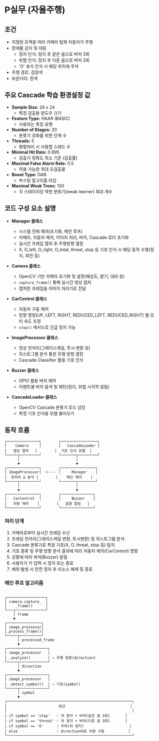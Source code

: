 # P실무 (자율주행)

## 조건
- 지정된 트랙을 따라 카메라 탑재 자동차가 주행
- 장애물 감지 및 대응
    - 정지 인식: 정지 후 같은 음으로 버저 3회
    - 위험 인식: 정지 후 다른 음으로 버저 3회
    - 'O' 표식 인식 시 해당 위치에 주차
- 주행 경로: 검정색
- 바운더리: 흰색


## 주요 Cascade 학습 환경설정 값

- **Sample Size:** 24 x 24  
  - 특징 검출용 윈도우 크기
- **Feature Type:** HAAR (BASIC)  
  - 사용되는 특징 유형
- **Number of Stages:** 20  
  - 분류기 강화를 위한 단계 수
- **Threads:** 5  
  - 병렬처리 시 사용할 스레드 수
- **Minimal Hit Rate:** 0.995  
  - 검출기 정확도 최소 기준 (검출률)
- **Maximal False Alarm Rate:** 0.5  
  - 허용 가능한 최대 오검출율
- **Boost Type:** GAB  
  - 부스팅 알고리즘 타입
- **Maximal Weak Trees:** 100  
  - 각 스테이지당 약한 분류기(weak learner) 최대 개수


## 코드 구성 요소 설명
- **Manager 클래스**
    - 시스템 전체 제어(초기화, 메인 루프)
    - 카메라, 자동차 제어, 이미지 처리, 버저, Cascade 로더 초기화
    - 실시간 프레임 캡처 후 주행방향 결정
    - X, O_left, O_right, O_total, threat, stop 등 기호 인식 시 해당 동작 수행(정지, 회전 등)

- **Camera 클래스**
    - OpenCV 기반 카메라 초기화 및 설정(해상도, 밝기, 대비 등)
    - `capture_frame()` 통해 실시간 영상 캡처
    - 캡처한 프레임을 이미지 처리기로 전달

- **CarControl 클래스**
    - 자동차 구동 제어
    - 방향 명령(UP, LEFT, RIGHT, REDUCED_LEFT, REDUCED_RIGHT) 별 모터 속도 조정
    - `stop()` 메서드로 긴급 정지 가능

- **ImageProcessor 클래스**
    - 영상 전처리(그레이스케일, 투시 변환 등)
    - 히스토그램 분석 통한 주행 방향 결정
    - Cascade Classifier 활용 기호 인식

- **Buzzer 클래스**
    - GPIO 활용 버저 제어
    - 이벤트별 버저 음색 및 패턴(정지, 위협 시각적 알림)

- **CascadeLoader 클래스**
    - OpenCV Cascade 분류기 로드 담당
    - 특정 기호 인식용 모델 불러오기


## 동작 흐름

```text
┌───────────────┐        ┌─────────────────┐
│    Camera     │        │   CascadeLoader │
│   영상 캡처   │        │  기호 인식 모델  │
└─────┬─────────┘        └───────┬─────────┘
      │                          │
      ▼                          ▼
┌───────────────┐        ┌────────────────┐
│ ImageProcessor│  <---- │     Manager    │
│  전처리 & 분석 │        │    메인 제어    │
└─────┬─────────┘        └───────┬────────┘
      │                          │
      ▼                          ▼
┌───────────────┐        ┌───────────────┐
│   CarControl  │        │     Buzzer    │
│   차량 제어    │        │   음향 알림   │
└───────────────┘        └───────────────┘
```


### 처리 단계
1. 카메라로부터 실시간 프레임 수신
2. 프레임 전처리(그레이스케일 변환, 투시변환) 및 히스토그램 분석
3. Cascade 분류기로 특정 기호(X, O, threat, stop 등) 탐지
4. 기호 종류 및 주행 방향 분석 결과에 따라 자동차 제어(CarControl) 명령
5. 상황에 따라 버저(Buzzer) 알림
6. 사용자가 키 입력 시 정지 또는 종료
7. 예외 발생 시 안전 정지 후 리소스 해제 및 종료


### 메인 루프 알고리즘
```text

┌──────────────────┐
│ camera.capture_  │
│    _frame()      │
└───┬──────────────┘
    │ frame
    ▼
┌────────────────┐
│ image_processor│
│.process_frame()│
└─────┬──────────┘
      │ processed_frame
      ▼
┌───────────────────┐
│ image_processor   │
│ .analyze()        │ → 주행 방향(direction)
└─────┬─────────────┘
      │ direction
      ▼
┌───────────────────┐
│ image_processor   │
│ .detect_symbol()  │ → 기호(symbol)
└─────┬─────────────┘
      │ symbol
      ▼
┌──────────────────────────────────────────────────────────┐
│                        판단                              │
│                                                          │
│ if symbol == 'stop'   : 차 정지 + 버저(같은 음 3회)       │
│ if symbol == 'threat' : 차 정지 + 버저(다른 음 3회)       │
│ if symbol == 'O'      : 주차(차 정지)                     │
│ else                  : direction대로 차량 구동           │
└──────────────────────────────────────────────────────────┘
```